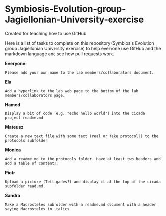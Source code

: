 # Symbiosis-Evolution-group-Jagiellonian-University-exercise
Created for teaching how to use GitHub



Here is a list of tasks to complete on this repository (Symbiosis Evolution group Jagiellonian University exercise) to help everyone use GitHub and the markdown language and see how pull requests work. 


**Everyone:**
	
	Please add your own name to the lab members/collaborators document. 
	
**Ela**

	Add a hyperlink to the lab web page to the bottom of the lab members/collaborators page. 

**Hamed**

	Display a bit of code (e.g, "echo hello world") into the cicada project readme.md 
	
**Mateusz**

	Create a new text file with some text (real or fake protocol?) to the protocols subfolder 

**Monica**

	Add a readme.md to the protocols folder. Have at least two headers and add a table of contents. 
	
**Piotr**

	Upload a picture (Tettigades?) and display it at the top of the cicada subfolder read.md. 
	
**Sandra**

	Make a Macrosteles subfolder with a readme.md document with a header saying Macrosteles in italics


